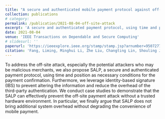 ```yaml
---
title: "A secure and authenticated mobile payment protocol against off-site attack strategy"
collection: publications
# category: 
permalink: /publication/2021-08-04-off-site-attack
excerpt: 'A secure and authenticated payment protocol, using time and position as necessary conditions for the payment confirmation'
date: 2021-08-04
venue: 'IEEE Transactions on Dependable and Secure Computing'
# slidesurl: ''
paperurl: 'https://ieeexplore.ieee.org/stamp/stamp.jsp?arnumber=9507277&casa_token=PRvWsNXbV54AAAAA:ZifrIcjZwo-NjbV3fTjLMGJakE7nRhyqPgfO0J0X0TuJBfa-1139a8JmKrNjdEIKAEzQVQwC&tag=1'
citation: 'Fang, Liming, Minghui Li, Zhe Liu, Changting Lin, Shouling Ji, Anni Zhou, Willy Susilo, and Chunpeng Ge. "A secure and authenticated mobile payment protocol against off-site attack strategy." IEEE Transactions on Dependable and Secure Computing 19, no. 5 (2021): 3564-3578.'
---
```

To address the off-site attack, especially the potential attackers who may be malicious merchants, we also propose SALP, a secure and authenticated payment protocol, using time and position as necessary conditions for the payment confirmation. Furthermore, we leverage identity-based signature (IBS) to prevent altering the information and reduce the overhead of the third-party authentication. We conduct case studies to demonstrate that the SALP can effectively prevent the off-site payment attack without a trusted hardware environment. In particular, we finally argue that SALP does not bring additional system overhead without degrading the convenience of mobile payment.